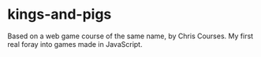 # kings-and-pigs
Based on a web game course of the same name, by Chris Courses.
My first real foray into games made in JavaScript. 
